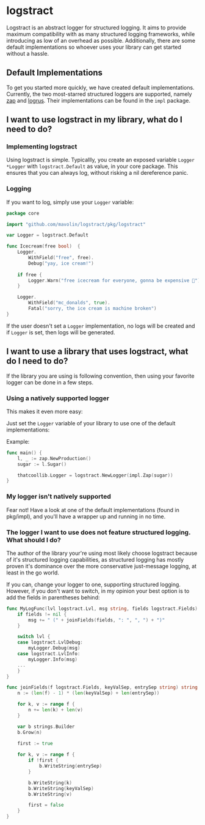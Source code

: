 # logstract

Logstract is an abstract logger for structured logging.
It aims to provide maximum compatibility with as many structured logging frameworks, while introducing as low of an overhead as possible.
Additionally, there are some default implementations so whoever uses your library can get started without a hassle.

## Default Implementations

To get you started more quickly, we have created default implementations.
Currently, the two most-starred structured loggers are supported, namely [zap](https://github.com/uber-go/zap) and [logrus](https://github.com/sirupsen/logrus).
Their implementations can be found in the `impl` package.

## I want to use logstract in my library, what do I need to do?
### Implementing logstract

Using logstract is simple.
Typicallly, you create an exposed variable `Logger *Logger` with `logstract.Default` as value, in your core package.
This ensures that you can always log, without risking a nil dereference panic.

### Logging

If you want to log, simply use your `Logger` variable:
```go
package core

import "github.com/mavolin/logstract/pkg/logstract"

var Logger = logstract.Default

func Icecream(free bool)  {
    Logger.
        WithField("free", free).
        Debug("yay, ice cream!")
    
    if free {
        Logger.Warn("free icecream for everyone, gonna be expensive 🍦")
    }

    Logger.
        WithField("mc_donalds", true).
        Fatal("sorry, the ice cream is machine broken")
}
```

If the user doesn't set a `Logger` implementation, no logs will be created and if `Logger` is set, then logs will be generated.

## I want to use a library that uses logstract, what do I need to do?

If the library you are using is following convention, then using your favorite logger can be done in a few steps.

### Using a natively supported logger

This makes it even more easy:

Just set the `Logger` variable of your library to use one of the default implementations:

Example:
```go
func main() {
    l, _ := zap.NewProduction()
    sugar := l.Sugar()

    thatcoollib.Logger = logstract.NewLogger(impl.Zap(sugar))
}
```

### My logger isn't natively supported

Fear not!
Have a look at one of the default implementations (found in pkg/impl), and you'll have a wrapper up and running in no time.

### The logger I want to use does not feature structured logging. What should I do?

The author of the library your're using most likely choose logstract because of it's structured logging capabilities, as structured logging has mostly proven it's dominance over the more conservative just-message logging, at least in the go world.

If you can, change your logger to one, supporting structured logging.
However, if you don't want to switch, in my opinion your best option is to add the fields in parentheses behind:
```go
func MyLogFunc(lvl logstract.Lvl, msg string, fields logstract.Fields) {
    if fields != nil {
        msg += " (" + joinFields(fields, ": ", ", ") + ")"
    }

    switch lvl {
    case logstract.LvlDebug:
        myLogger.Debug(msg)
    case logstract.LvlInfo:
        myLogger.Info(msg)
    ...
    }
}

func joinFields(f logstract.Fields, keyValSep, entrySep string) string {
    n := (len(f) - 1) * (len(keyValSep) + len(entrySep))

    for k, v := range f {
        n += len(k) + len(v)
    }

    var b strings.Builder
    b.Grow(n)
    
    first := true

    for k, v := range f {
        if !first {
            b.WriteString(entrySep)
        }

    	b.WriteString(k)
    	b.WriteString(keyValSep)
    	b.WriteString(v)

        first = false
    }
}
```

